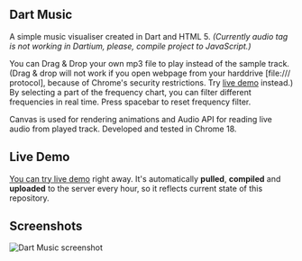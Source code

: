 ## Dart Music

A simple music visualiser created in Dart and HTML 5. _(Currently audio tag is not working in Dartium, please, compile project to JavaScript.)_

You can Drag & Drop your own mp3 file to play instead of the sample track. (Drag & drop will not work if you open webpage from your harddrive [file:/// protocol], because of Chrome's security restrictions. Try [live demo](http://martinsikora.com/dart-music) instead.)
By selecting a part of the frequency chart, you can filter different frequencies in real time.
Press spacebar to reset frequency filter.

Canvas is used for rendering animations and Audio API for reading live audio from played track.
Developed and tested in Chrome 18.

## Live Demo

[You can try live demo](http://martinsikora.com/dart-music) right away. It's automatically **pulled**, **compiled** and **uploaded** to the server every hour, so it reflects current state of this repository.

## Screenshots

![Dart Music screenshot](https://raw.github.com/DartHackPrague/dart-music/master/screenshot.png)
